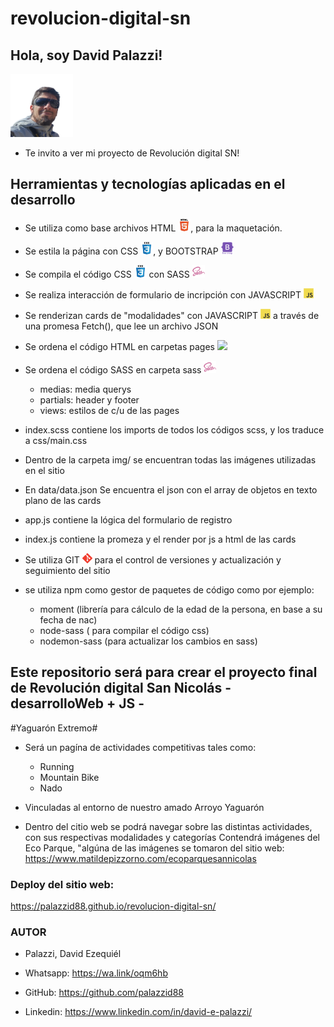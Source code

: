 # revolucion-digital-sn #

## Hola, soy David Palazzi! ##

<img src="./pages/img/profile.png" style="width: 100px; heigth: auto;">
 
* Te invito a ver mi proyecto de Revolución digital SN!


## Herramientas y tecnologías aplicadas en el desarrollo ##

* Se utiliza como base archivos HTML <img src="./pages/img/html5.svg" style="width: 20px; height: auto;">, para la maquetación.

* Se estila la página con CSS <img src="./pages/img/css3.svg" style="width: 20px; height: auto;">, y BOOTSTRAP <img src="./pages/img/bootstrap.svg" style="width: 20px; height: auto;">
* Se compila el código CSS <img src="./pages/img/css3.svg" style="width: 20px; height: auto;"> con SASS <img src="./pages/img/sass.svg" style="width: 20px; height: auto;">
* Se realiza interacción de formulario de incripción con JAVASCRIPT <img src="./pages/img/javascript.svg" style="width: 16px; height: auto;">
* Se renderizan cards de "modalidades" con JAVASCRIPT <img src="./pages/img/javascript.svg" style="width: 16px; height: auto;"> a través de una promesa Fetch(), que lee un archivo JSON
* Se ordena el código HTML  en carpetas pages <img src="./pages/img/html.svg" style="width: 20px; height: auto;">
* Se ordena el código SASS en carpeta sass <img src="./pages/img/sass.svg" style="width: 20px; height: auto;">
    -  medias: media querys 
    -  partials: header y footer 
    -  views: estilos de c/u de las pages
* index.scss contiene los imports de todos los códigos scss, y los traduce a css/main.css
* Dentro de la carpeta img/ se encuentran todas las imágenes utilizadas en el sitio
* En data/data.json Se encuentra el json con el array de objetos en texto plano de las cards
* app.js contiene la lógica del formulario de registro
* index.js contiene la promeza y el render por js a html de las cards
* Se utiliza GIT <img src="./pages/img/git.svg" style="width: 16px; height: auto;"> para el control de versiones y actualización y seguimiento del sitio
* se utiliza npm como gestor de paquetes de código como por ejemplo:
    -  moment (librería para cálculo de la edad de la persona, en base a su fecha de nac)
    -  node-sass ( para compilar el código css)
    -  nodemon-sass (para actualizar los cambios en sass)




## Este repositorio será para crear el proyecto final de Revolución digital San Nicolás - desarrolloWeb + JS - ##


#Yaguarón Extremo#

* Será un pagína de actividades competitivas tales como:

    - Running
    - Mountain Bike
    - Nado

* Vinculadas al entorno de nuestro amado Arroyo Yaguarón

* Dentro del citio web se podrá navegar sobre las distintas actividades, con sus respectivas modalidades y  categorías
Contendrá imágenes del Eco Parque, "algúna de las imágenes se tomaron del sitio web: https://www.matildepizzorno.com/ecoparquesannicolas


### Deploy del sitio web:
https://palazzid88.github.io/revolucion-digital-sn/



### AUTOR ###

* Palazzi, David Ezequiél

* Whatsapp: https://wa.link/oqm6hb
* GitHub: https://github.com/palazzid88
* Linkedin: https://www.linkedin.com/in/david-e-palazzi/


